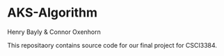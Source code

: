 # AKS-Algorithm

Henry Bayly & Connor Oxenhorn

This repositaory contains source code for our final project for CSCI3384. 
